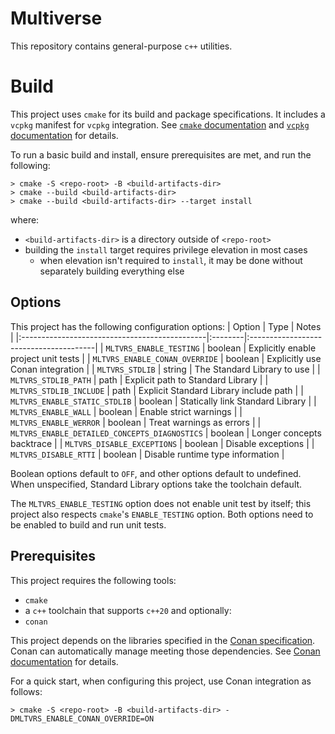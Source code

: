 # Multiverse

This repository contains general-purpose `c++` utilities.

# Build

This project uses `cmake` for its build and package specifications. It includes a `vcpkg` manifest for `vcpkg` integration. See [`cmake` documentation](https://cmake.org/documentation/) and [`vcpkg` documentation](https://vcpkg.io/en/docs/README.html) for details.

To run a basic build and install, ensure prerequisites are met, and run the following:
```
> cmake -S <repo-root> -B <build-artifacts-dir>
> cmake --build <build-artifacts-dir>
> cmake --build <build-artifacts-dir> --target install
```
where:
- `<build-artifacts-dir>` is a directory outside of `<repo-root>`
- building the `install` target requires privilege elevation in most cases
    - when elevation isn't required to `install`, it may be done without separately building everything else

## Options

This project has the following configuration options:
| Option                                        | Type    | Notes                                  |
|:----------------------------------------------|:--------|:---------------------------------------|
| `MLTVRS_ENABLE_TESTING`                       | boolean | Explicitly enable project unit tests   |
| `MLTVRS_ENABLE_CONAN_OVERRIDE`                | boolean | Explicitly use Conan integration       |
| `MLTVRS_STDLIB`                               | string  | The Standard Library to use            |
| `MLTVRS_STDLIB_PATH`                          | path    | Explicit path to Standard Library      |
| `MLTVRS_STDLIB_INCLUDE`                       | path    | Explicit Standard Library include path |
| `MLTVRS_ENABLE_STATIC_STDLIB`                 | boolean | Statically link Standard Library       |
| `MLTVRS_ENABLE_WALL`                          | boolean | Enable strict warnings                 |
| `MLTVRS_ENABLE_WERROR`                        | boolean | Treat warnings as errors               |
| `MLTVRS_ENABLE_DETAILED_CONCEPTS_DIAGNOSTICS` | boolean | Longer concepts backtrace              |
| `MLTVRS_DISABLE_EXCEPTIONS`                   | boolean | Disable exceptions                     |
| `MLTVRS_DISABLE_RTTI`                         | boolean | Disable runtime type information       |

Boolean options default to `OFF`, and other options default to undefined. When unspecified, Standard Library options take the toolchain default.

The `MLTVRS_ENABLE_TESTING` option does not enable unit test by itself; this project also respects `cmake`'s `ENABLE_TESTING` option. Both options need to be enabled to build and run unit tests.

## Prerequisites

This project requires the following tools:
- `cmake`
- a `c++` toolchain that supports `c++20`
and optionally:
- `conan`

This project depends on the libraries specified in the [Conan specification](conanfile.py). Conan can automatically manage meeting those dependencies. See [Conan documentation](https://conan.io/) for details.

For a quick start, when configuring this project, use Conan integration as follows:
```
> cmake -S <repo-root> -B <build-artifacts-dir> -DMLTVRS_ENABLE_CONAN_OVERRIDE=ON
```
